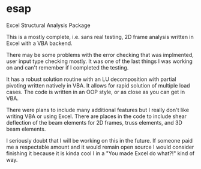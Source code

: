 # esap
Excel Structural Analysis Package

This is a mostly complete, i.e. sans real testing, 2D frame analysis
written in Excel with a VBA backend. 

There may be some problems with the error checking that was
implmented, user input type checking mostly. It was one of the last
things I was working on and can't remember if I completed the testing.

It has a robust solution routine with an LU decomposition with partial
pivoting written natively in VBA. It allows for rapid solution of 
multiple load cases. The code is written in an OOP style, or as close
as you can get in VBA. 

There were plans to include many additional features but I really 
don't like writing VBA or using Excel. There are places in the code
to include shear deflection of the beam elements for 2D frames, truss
elements, and 3D beam elements.

I seriously doubt that I will be working on this in the future. If 
someone paid me a respectable amount and it would remain open 
source I would consider finishing it because it is kinda cool I 
in a "You made Excel do what?!" kind of way.   
 

